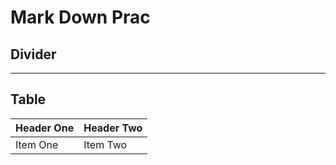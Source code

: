 # Mark Down Prac
## Divider
********************************************************
## Table
| Header One     | Header Two     |
| :------------- | :------------- |
| Item One       | Item Two       |

